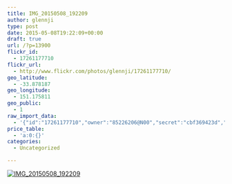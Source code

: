 ```yaml
---
title: IMG_20150508_192209
author: glennji
type: post
date: 2015-05-08T19:22:09+00:00
draft: true
url: /?p=13900
flickr_id:
  - 17261177710
flickr_url:
  - http://www.flickr.com/photos/glennji/17261177710/
geo_latitude:
  - -33.878187
geo_longitude:
  - 151.175811
geo_public:
  - 1
raw_import_data:
  - '{"id":"17261177710","owner":"85226206@N00","secret":"cbf369423d","server":"7692","farm":8,"title":"IMG_20150508_192209","ispublic":0,"isfriend":0,"isfamily":0,"description":{"_content":""},"dateupload":"1431163831","lastupdate":"1431163844","datetaken":"2015-05-08 19:22:09","datetakengranularity":"0","datetakenunknown":"0","ownername":"glennji","tags":"","machine_tags":"","originalsecret":"d036daaa97","originalformat":"jpg","latitude":"-33.878187","longitude":"151.175811","accuracy":"16","context":0,"place_id":"qRcYmO1QUrMZuclZ","woeid":"1094076","geo_is_family":0,"geo_is_friend":0,"geo_is_contact":0,"geo_is_public":0,"media":"photo","media_status":"ready","url_o":"https://farm8.staticflickr.com/7692/17261177710_d036daaa97_o.jpg","height_o":"4160","width_o":"3120"}'
price_table:
  - 'a:0:{}'
categories:
  - Uncategorized

---
```

<p class="flickr-image">
  <a href="http://www.flickr.com/photos/glennji/17261177710/" class="flickr-link"><img src="http://i0.wp.com/glennji.com/wp-content/uploads/2015/05/17261177710_d036daaa97_o.jpg?fit=1024%2C1024" width="" height="" alt="IMG_20150508_192209" class="keyring-img" /></a>
</p>
